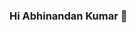 ### Hi Abhinandan Kumar 👋

<!--
**ShaanAbhi/ShaanAbhi** is a ✨ _special_ ✨ repository because its `README.md` (this file) appears on your GitHub profile.

Here are some ideas to get you started:

- 🔭 I’m currently Aspiring Full Stack Web Developer.
- 🌱 I’m currently learning Back-end using Java, MySQL, Springboot, AWS and hibernate

- 👯 I’m looking to collaborate on ...
- 🤔 I’m looking for help with ...
- 💬 Ask me about ...
- 📫 How to reach me: ...
- 😄 Pronouns: ...
- ⚡ Fun fact: ...
-->
